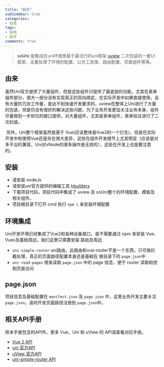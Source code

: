 ```yaml
---
title: "起步"
subSidebar: true
categories:
- 指南
tags:
- 指南
- 起步
comments: true
---
```


> **soUni**  是集成在uni环境里基于最流行的uni框架 [uview](https://www.uviewui.com/) 二次包装的一套UI框架，主要处理了环境的配置、公共工具类、路由配置、页面组件等等。

## 由来

​    虽然Uni官方提供了大量组件，但是这些组件只提供了最底层的功能，尤其在表单组件部分，很大一部分没有实现真正的双向绑定，在实际开发中如果直接使用，会有大量的冗余工作量，是达不到快速开发要求的，uview在整体上Uni进行了大量的包装，但是仍没有很好的解决这些问题，为了业务开发更加关注业务本身，组件尽量做到一步到位的接口提供，对大量组件，尤其是表单组件，表单验证进行了二次封装。

​    另外，Uni整个框架虽然是基于 Vue(应该整体是Vue2的一个衍生)，但是在实际开发中和使用Vue还是存在很大差异，这些在组件开发细节上尤其明显（应该是对多平台的兼容，Uni对vNode的很多操作是无效的），这些在开发上也是要注意的。

## 安装

- 请安装 nodeJs
- 请安装uni官方提供的编辑工具 [hbuilderx](https://www.dcloud.io/hbuilderx.html)
- 下载项目代码，项目代码中集成了 uview 及 soUni整个的环境配置、模板及相关组件。
- 项目根目录下打开 cmd 执行  `npm i` 来安装环境配置

## 环境集成

Uni开发环境已经集成了Vue2和各种设备接口，是不需要通过 npm 来安装 Vue、Vuex及基础周边，我们这里只需要安装 路由及周边

- `uni-simple-router` uni路由，此路由和vue-router不是一个东西，只可做拦截处理，真正的页面路径配置本身还是基础在 根目录下的 `page.json`中
- `uni-read-pages` 用来读取 `page.json` 中的 page 信息，便于 router 读取和控制页面访问

## page.json

项目信息及基础配置在 `manifest.json` 及 `page.json` 中，这里业务开发主要关注 `page.json`，请将开发页面路径注册到 `page.json`中。

## 相关API手册

除本手册包含的API外，更多 Vue，Uni 和 uView 的 API请查看对应手册。

- [Vue 2 API](https://cn.vuejs.org/v2/api/)
- [uni 官方API](https://uniapp.dcloud.io/api/README)
- [uView 官方API](https://www.uviewui.com/)
- [uni-simple-router API](https://hhyang.cn/)

